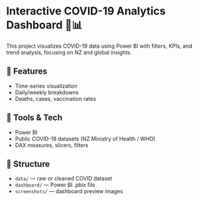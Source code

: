 # Interactive COVID-19 Analytics Dashboard 🦠📊

This project visualizes COVID-19 data using Power BI with filters, KPIs, and trend analysis, focusing on NZ and global insights.

## 📌 Features
- Time-series visualization
- Daily/weekly breakdowns
- Deaths, cases, vaccination rates

## 🧰 Tools & Tech
- Power BI
- Public COVID-19 datasets (NZ Ministry of Health / WHO)
- DAX measures, slicers, filters

## 📁 Structure
- `data/` — raw or cleaned COVID dataset
- `dashboard/` — Power BI .pbix file
- `screenshots/` — dashboard preview images